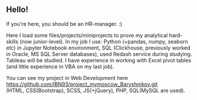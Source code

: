 ## Hello!
If you're here, you should be an HR-manager. :)


Here I load some files/projects/miniprojects to prove my analytical hard-skills (now junior-level). 
In my job I use: Python (+pandas, numpy, seaborn etc) in Jupyter Notebook environment, SQL (Clickhouse, previously worked in Oracle, MS SQL Server databases), used Redash service during studying. Tableau will be studied. I have experience in working with Excel pivot tables (and little experience in VBA on my last job).

You can see my project in Web Development here https://github.com/IBN93/project_mymoscow_Baryshnikov.git  
(HTML, CSS(Bootstrap), SCSS, JS(+jQuery), PHP, SQL(MySQL are used). 
